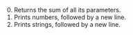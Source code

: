 0. Returns the sum of all its parameters.
1. Prints numbers, followed by a new line.
2. Prints strings, followed by a new line.
